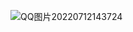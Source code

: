 ![QQ图片20220712143724](https://user-images.githubusercontent.com/109054052/179440457-8c1aa950-ef2c-4330-a85a-79baa1fd6ad1.jpg)

